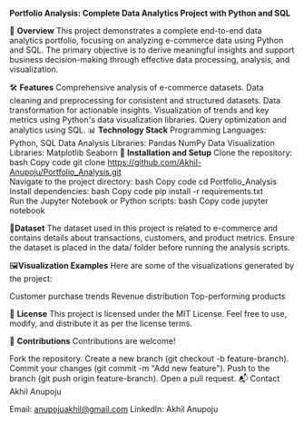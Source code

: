 **Portfolio Analysis: Complete Data Analytics Project with Python and SQL**

📜 **Overview**
This project demonstrates a complete end-to-end data analytics portfolio, focusing on analyzing e-commerce data using Python and SQL. The primary objective is to derive meaningful insights and support business decision-making through effective data processing, analysis, and visualization.

🛠️ **Features**
Comprehensive analysis of e-commerce datasets.
Data cleaning and preprocessing for consistent and structured datasets.
Data transformation for actionable insights.
Visualization of trends and key metrics using Python's data visualization libraries.
Query optimization and analytics using SQL.
📊 **Technology Stack**
Programming Languages: Python, SQL
Data Analysis Libraries:
Pandas
NumPy
Data Visualization Libraries:
Matplotlib
Seaborn
🚀 **Installation and Setup**
Clone the repository:
bash
Copy code
git clone https://github.com/Akhil-Anupoju/Portfolio_Analysis.git  
Navigate to the project directory:
bash
Copy code
cd Portfolio_Analysis  
Install dependencies:
bash
Copy code
pip install -r requirements.txt  
Run the Jupyter Notebook or Python scripts:
bash
Copy code
jupyter notebook  

📁**Dataset**
The dataset used in this project is related to e-commerce and contains details about transactions, customers, and product metrics. Ensure the dataset is placed in the data/ folder before running the analysis scripts.

🖼️**Visualization Examples**
Here are some of the visualizations generated by the project:

Customer purchase trends
Revenue distribution
Top-performing products

📝 **License**
This project is licensed under the MIT License. Feel free to use, modify, and distribute it as per the license terms.

🤝 **Contributions**
Contributions are welcome!

Fork the repository.
Create a new branch (git checkout -b feature-branch).
Commit your changes (git commit -m "Add new feature").
Push to the branch (git push origin feature-branch).
Open a pull request.
📬 Contact
Akhil Anupoju

Email: anupojuakhil@gmail.com
LinkedIn: Akhil Anupoju
